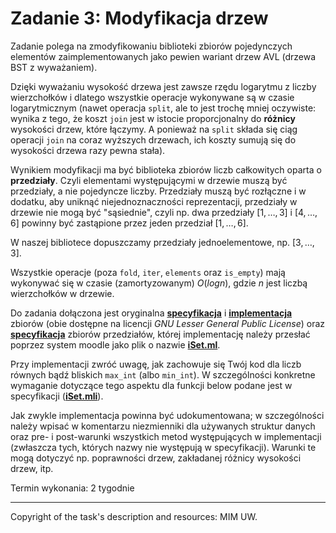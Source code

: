 # Zadanie 3: Modyfikacja drzew

Zadanie polega na zmodyfikowaniu biblioteki zbiorów pojedynczych elementów zaimplementowanych jako pewien wariant drzew AVL (drzewa BST z wyważaniem). 

Dzięki wyważaniu wysokość drzewa jest zawsze rzędu logarytmu z liczby wierzchołków i dlatego wszystkie operacje wykonywane są w czasie logarytmicznym (nawet operacja `split`, ale to jest trochę mniej oczywiste: wynika z tego, że koszt `join` jest w istocie proporcjonalny do **różnicy** wysokości drzew, które łączymy. A ponieważ na `split` składa się ciąg operacji `join` na coraz wyższych drzewach, ich koszty sumują się do wysokości drzewa razy pewna stała).

Wynikiem modyfikacji ma być biblioteka zbiorów liczb całkowitych oparta o **przedziały**. Czyli elementami występującymi w drzewie muszą być przedziały, a nie pojedyncze liczby. Przedziały muszą być rozłączne i w dodatku, aby uniknąć niejednoznaczności reprezentacji, przedziały w drzewie nie mogą być "sąsiednie", czyli np. dwa przedziały $[1,\ldots,3]$ i $[4,\ldots,6]$ powinny być zastąpione przez jeden przedział $[1,\ldots,6]$. 

W naszej bibliotece dopuszczamy przedziały jednoelementowe, np. $[3,\ldots,3]$.

Wszystkie operacje (poza `fold`, `iter`, `elements` oraz `is_empty`) mają wykonywać się w czasie (zamortyzowanym) $O(log n)$, gdzie $n$ jest liczbą wierzchołków w drzewie.

Do zadania dołączona jest oryginalna [**specyfikacja**](https://github.com/patjed41/WPF-3-ModyfikacjaDrzew/blob/master/src/pSet.mli) i [**implementacja**](https://github.com/patjed41/WPF-3-ModyfikacjaDrzew/blob/master/src/pSet.ml) zbiorów (obie dostępne na licencji *GNU Lesser General Public License*) oraz [**specyfikacja**](https://github.com/patjed41/WPF-3-ModyfikacjaDrzew/blob/master/src/iSet.mli) zbiorów przedziałów, której implementację należy przesłać poprzez system moodle jako plik o nazwie [**iSet.ml**](https://github.com/patjed41/WPF-3-ModyfikacjaDrzew/blob/master/src/iSet.ml). 

Przy implementacji zwróć uwagę, jak zachowuje się Twój kod dla liczb równych bądź bliskich `max_int` (albo `min_int`). W szczególności konkretne wymaganie dotyczące tego aspektu dla funkcji below podane jest w specyfikacji ([**iSet.mli**](https://github.com/patjed41/WPF-3-ModyfikacjaDrzew/blob/master/src/iSet.mli)).

Jak zwykle implementacja powinna być udokumentowana; w szczególności należy wpisać w komentarzu niezmienniki dla używanych struktur danych oraz pre- i post-warunki wszystkich metod występujących w implementacji (zwłaszcza tych, których nazwy nie występują w specyfikacji). Warunki te mogą dotyczyć np. poprawności drzew, zakładanej różnicy wysokości drzew, itp.

Termin wykonania: 2 tygodnie

---
Copyright of the task's description and resources: MIM UW.
